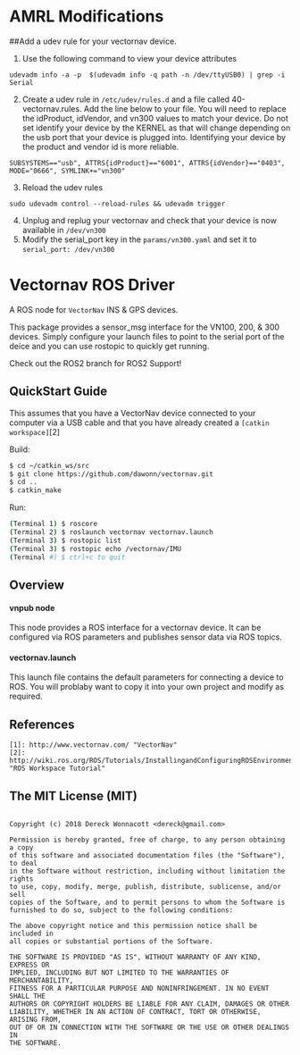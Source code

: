 # AMRL Modifications

##Add a udev rule for your vectornav device. 
1. Use the following command to view your device attributes
```
udevadm info -a -p  $(udevadm info -q path -n /dev/ttyUSB0) | grep -i Serial
```
2. Create a udev rule in `/etc/udev/rules.d` and a file called 40-vectornav.rules. Add the line below to your file. You will need to replace the idProduct, idVendor, and vn300 values to match your device. Do not set identify your device by the KERNEL as that will change depending on the usb port that your device is plugged into. Identifying your device by the product and vendor id is more reliable.
```
SUBSYSTEMS=="usb", ATTRS{idProduct}=="6001", ATTRS{idVendor}=="0403", MODE="0666", SYMLINK+="vn300"
```
3. Reload the udev rules
```
sudo udevadm control --reload-rules && udevadm trigger
```
4. Unplug and replug your vectornav and check that your device is now available in `/dev/vn300`
5. Modify the serial_port key in the `params/vn300.yaml` and set it to `serial_port: /dev/vn300`


Vectornav ROS Driver
====================

A ROS node for `VectorNav` INS & GPS devices.

This package provides a sensor_msg interface for the VN100, 200, & 300 
devices. Simply configure your launch files to point to the serial port
of the deice and you can use rostopic to quickly get running.   

Check out the ROS2 branch for ROS2 Support!


QuickStart Guide
----------------

This assumes that you have a VectorNav device connected to your computer 
via a USB cable and that you have already created a `[catkin workspace]`[2]

Build:

```bash
$ cd ~/catkin_ws/src
$ git clone https://github.com/dawonn/vectornav.git
$ cd ..
$ catkin_make
```

Run:

```bash
(Terminal 1) $ roscore
(Terminal 2) $ roslaunch vectornav vectornav.launch
(Terminal 3) $ rostopic list
(Terminal 3) $ rostopic echo /vectornav/IMU
(Terminal #) $ ctrl+c to quit
```


Overview 
--------

#### vnpub node

This node provides a ROS interface for a vectornav device. It can be configured
via ROS parameters and publishes sensor data via ROS topics.


#### vectornav.launch

This launch file contains the default parameters for connecting a device to ROS.
You will problaby want to copy it into your own project and modify as required. 


References 
----------

```
[1]: http://www.vectornav.com/ "VectorNav"
[2]: http://wiki.ros.org/ROS/Tutorials/InstallingandConfiguringROSEnvironment "ROS Workspace Tutorial"
```

The MIT License (MIT)
----------------------
```

Copyright (c) 2018 Dereck Wonnacott <dereck@gmail.com>

Permission is hereby granted, free of charge, to any person obtaining a copy
of this software and associated documentation files (the "Software"), to deal
in the Software without restriction, including without limitation the rights
to use, copy, modify, merge, publish, distribute, sublicense, and/or sell
copies of the Software, and to permit persons to whom the Software is
furnished to do so, subject to the following conditions:

The above copyright notice and this permission notice shall be included in
all copies or substantial portions of the Software.

THE SOFTWARE IS PROVIDED "AS IS", WITHOUT WARRANTY OF ANY KIND, EXPRESS OR
IMPLIED, INCLUDING BUT NOT LIMITED TO THE WARRANTIES OF MERCHANTABILITY,
FITNESS FOR A PARTICULAR PURPOSE AND NONINFRINGEMENT. IN NO EVENT SHALL THE
AUTHORS OR COPYRIGHT HOLDERS BE LIABLE FOR ANY CLAIM, DAMAGES OR OTHER
LIABILITY, WHETHER IN AN ACTION OF CONTRACT, TORT OR OTHERWISE, ARISING FROM,
OUT OF OR IN CONNECTION WITH THE SOFTWARE OR THE USE OR OTHER DEALINGS IN
THE SOFTWARE.

```

